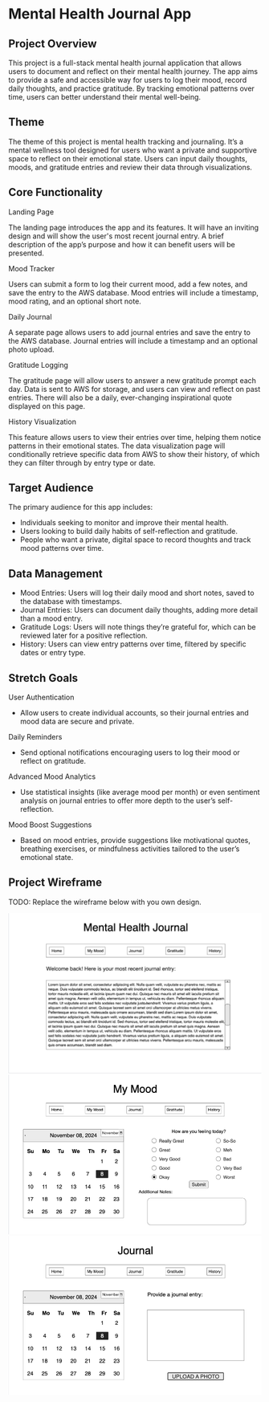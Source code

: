 # Mental Health Journal App

## Project Overview

This project is a full-stack mental health journal application that allows users to document and reflect on their mental health journey. The app aims to provide a safe and accessible way for users to log their mood, record daily thoughts, and practice gratitude. By tracking emotional patterns over time, users can better understand their mental well-being.

## Theme

The theme of this project is mental health tracking and journaling. It’s a mental wellness tool designed for users who want a private and supportive space to reflect on their emotional state. Users can input daily thoughts, moods, and gratitude entries and review their data through visualizations.

## Core Functionality

Landing Page

The landing page introduces the app and its features. It will have an inviting design and will show the user's most recent journal entry. A brief description of the app’s purpose and how it can benefit users will be presented. 

Mood Tracker

Users can submit a form to log their current mood, add a few notes, and save the entry to the AWS database. Mood entries will include a timestamp, mood rating, and an optional short note.

Daily Journal 

A separate page allows users to add journal entries and save the entry to the AWS database. Journal entries will include a timestamp and an optional photo upload.

Gratitude Logging

The gratitude page will allow users to answer a new gratitude prompt each day. Data is sent to AWS for storage, and users can view and reflect on past entries. There will also be a daily, ever-changing inspirational quote displayed on this page.

History Visualization

This feature allows users to view their entries over time, helping them notice patterns in their emotional states. The data visualization page will conditionally retrieve specific data from AWS to show their history, of which they can filter through by entry type or date.

## Target Audience

The primary audience for this app includes:

- Individuals seeking to monitor and improve their mental health.
- Users looking to build daily habits of self-reflection and gratitude.
- People who want a private, digital space to record thoughts and track mood patterns over time.

## Data Management

- Mood Entries: Users will log their daily mood and short notes, saved to the database with timestamps.
- Journal Entries: Users can document daily thoughts, adding more detail than a mood entry.
- Gratitude Logs: Users will note things they’re grateful for, which can be reviewed later for a positive reflection.
- History: Users can view entry patterns over time, filtered by specific dates or entry type.

## Stretch Goals

User Authentication
- Allow users to create individual accounts, so their journal entries and mood data are secure and private.

Daily Reminders
- Send optional notifications encouraging users to log their mood or reflect on gratitude.

Advanced Mood Analytics
- Use statistical insights (like average mood per month) or even sentiment analysis on journal entries to offer more depth to the user’s self-reflection.

Mood Boost Suggestions
- Based on mood entries, provide suggestions like motivational quotes, breathing exercises, or mindfulness activities tailored to the user’s emotional state.

## Project Wireframe

TODO: Replace the wireframe below with you own design.

![wireframe](/img/final1.png)
![wireframe](/img/final2.png)
![wireframe](/img/final3.png)